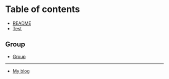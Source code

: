 # Table of contents

* [README](README.md)
* [Test](test.md)

## Group

* [Group](group/group.md)

***

* [My blog](https://petros.blog)
